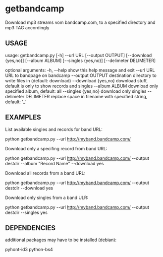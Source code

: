 getbandcamp
===========

Download mp3 streams vom bandcamp.com, to a specified directory and mp3 TAG
accordingly


USAGE
------------
usage: getbandcamp.py [-h] --url URL [--output OUTPUT] [--download {yes,no}]
                      [--album ALBUM] [--singles {yes,no}]
                      [--delimeter DELIMETER]

optional arguments:
  -h, --help            show this help message and exit
  --url URL             URL to bandpage on bandcamp
  --output OUTPUT       destination directory to write files in (default:
                        download)
  --download {yes,no}   download stuff, default is only to show records and
                        singles
  --album ALBUM         download only specified album, default: all
  --singles {yes,no}    download only singles
  --delimeter DELIMETER
                        replace space in filename with specified string,
                        default: '_'



EXAMPLES
------------
List available singles and records for band URL:

 python getbandcamp.py --url http://myband.bandcamp.com/

Download only a specifing record from band URL:

 python getbandcamp.py --url http://myband.bandcamp.com/ --output destdir --album "Record Name" --download yes

Download all records from a band URL:
 
 python getbandcamp.py --url http://myband.bandcamp.com/ --output destdir --download yes

Download only singles from a band ULR:

 python getbandcamp.py --url http://myband.bandcamp.com/ --output destdir --singles yes


DEPENDENCIES
------------
additional packages may have to be installed (debian):

 pyhont-id3
 python-bs4
